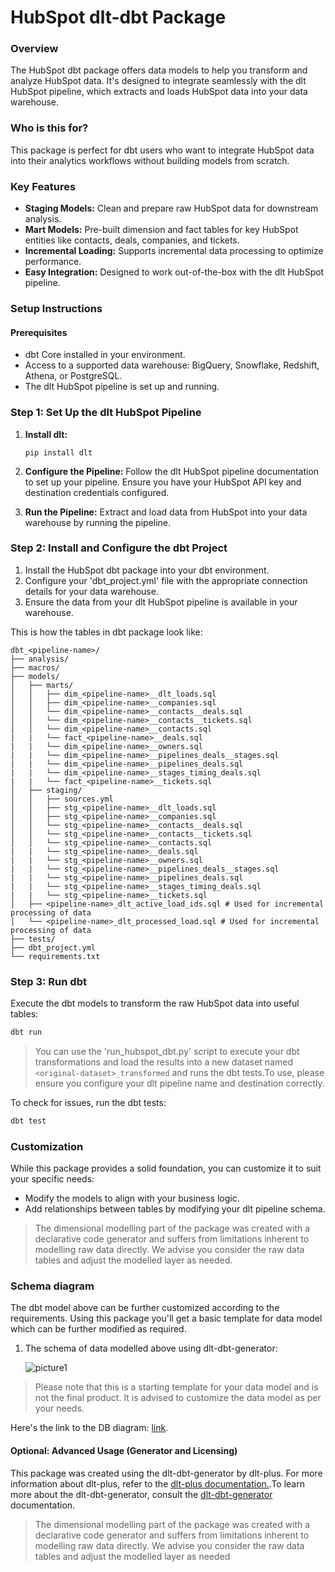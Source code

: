 # HubSpot dlt-dbt Package

### Overview
The HubSpot dbt package offers data models to help you transform and analyze HubSpot data. It's designed to integrate seamlessly with the dlt HubSpot pipeline, which extracts and loads HubSpot data into your data warehouse.

### Who is this for?
This package is perfect for dbt users who want to integrate HubSpot data into their analytics workflows without building models from scratch.

### Key Features
- **Staging Models:** Clean and prepare raw HubSpot data for downstream analysis.
- **Mart Models:** Pre-built dimension and fact tables for key HubSpot entities like contacts, deals, companies, and tickets.
- **Incremental Loading:** Supports incremental data processing to optimize performance.
- **Easy Integration:** Designed to work out-of-the-box with the dlt HubSpot pipeline.

### Setup Instructions

#### Prerequisites
- dbt Core installed in your environment.
- Access to a supported data warehouse: BigQuery, Snowflake, Redshift, Athena, or PostgreSQL.
- The dlt HubSpot pipeline is set up and running.

### Step 1: Set Up the dlt HubSpot Pipeline
1. **Install dlt:**
   ``` 
   pip install dlt
   ```
2. **Configure the Pipeline:**
   Follow the dlt HubSpot pipeline documentation to set up your pipeline. Ensure you have your HubSpot API key and destination credentials configured.

3. **Run the Pipeline:**
   Extract and load data from HubSpot into your data warehouse by running the pipeline.

### Step 2: Install and Configure the dbt Project

1. Install the HubSpot dbt package into your dbt environment.
2. Configure your 'dbt_project.yml' file with the appropriate connection details for your data warehouse.
3. Ensure the data from your dlt HubSpot pipeline is available in your warehouse.

This is how the tables in dbt package look like:
```text
dbt_<pipeline-name>/
├── analysis/
├── macros/
├── models/
│   ├── marts/
│   │   ├── dim_<pipeline-name>__dlt_loads.sql
│   │   ├── dim_<pipeline-name>__companies.sql
│   │   └── dim_<pipeline-name>__contacts__deals.sql
│   │   └── dim_<pipeline-name>__contacts__tickets.sql
│   │   └── dim_<pipeline-name>__contacts.sql
|   |   └── fact_<pipeline-name>__deals.sql
|   |   └── dim_<pipeline-name>__owners.sql
|   |   └── dim_<pipeline-name>__pipelines_deals__stages.sql
|   |   └── dim_<pipeline-name>__pipelines_deals.sql
|   |   └── dim_<pipeline-name>__stages_timing_deals.sql
|   |   └── fact_<pipeline-name>__tickets.sql
│   ├── staging/
│   │   ├── sources.yml
│   │   ├── stg_<pipeline-name>__dlt_loads.sql
│   │   ├── stg_<pipeline-name>__companies.sql
│   │   └── stg_<pipeline-name>__contacts__deals.sql
│   │   └── stg_<pipeline-name>__contacts__tickets.sql
│   │   └── stg_<pipeline-name>__contacts.sql
|   |   └── stg_<pipeline-name>__deals.sql
|   |   └── stg_<pipeline-name>__owners.sql
|   |   └── stg_<pipeline-name>__pipelines_deals__stages.sql
|   |   └── stg_<pipeline-name>__pipelines_deals.sql
|   |   └── stg_<pipeline-name>__stages_timing_deals.sql
|   |   └── stg_<pipeline-name>__tickets.sql
│   ├── <pipeline-name>_dlt_active_load_ids.sql # Used for incremental processing of data
│   └── <pipeline-name>_dlt_processed_load.sql # Used for incremental processing of data
├── tests/
├── dbt_project.yml
└── requirements.txt
```
### Step 3: Run dbt
Execute the dbt models to transform the raw HubSpot data into useful tables:

```sh
dbt run
```

>You can use the 'run_hubspot_dbt.py' script to execute your dbt transformations and load the results into a 
>new dataset named `<original-dataset>_transformed` and runs the dbt tests.To use, please ensure you configure 
>your dlt pipeline name and destination correctly.

To check for issues, run the dbt tests:

```sh
dbt test
```

### Customization
While this package provides a solid foundation, you can customize it to suit your specific needs:

- Modify the models to align with your business logic.
- Add relationships between tables by modifying your dlt pipeline schema.
> The dimensional modelling part of the package was created with a declarative code generator and suffers from 
> limitations inherent to modelling raw data directly. We advise you consider the raw data tables and adjust 
> the modelled layer as needed.
### Schema diagram
The dbt model above can be further customized according to the requirements. Using this package you'll get a basic template
for data model which can be further modified as required.

1. The schema of data modelled above using dlt-dbt-generator:
    
   ![picture1](https://storage.googleapis.com/dlt-blog-images/hubspot_schema_new%20(1).png)

> Please note that this is a starting template for your data model and is not the final product. It is advised to customize the
> data model as per your needs.

Here's the link to the DB diagram: [link](https://dbdiagram.io/d/hubspot_schema_new-66e1604a6dde7f4149be5c2a).

#### Optional: Advanced Usage (Generator and Licensing)

This package was created using the dlt-dbt-generator by dlt-plus. For more information about dlt-plus, refer to the 
[dlt-plus documentation.](https://dlt-plus.netlify.app/docs/plus/intro/).To learn more about the dlt-dbt-generator, 
consult the [dlt-dbt-generator](https://dlt-plus.netlify.app/docs/plus/dlt_dbt_generator/#5-running-dbt-package-directly) documentation.

> The dimensional modelling part of the package was created with a declarative code generator and suffers from 
> limitations inherent to modelling raw data directly. We advise you consider the raw data tables and adjust 
> the modelled layer as needed


